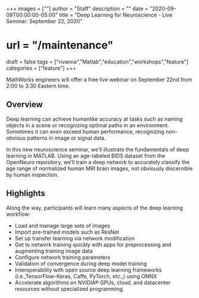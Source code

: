 +++
images = [""]
author = "Staff"
description = ""
date = "2020-09-09T00:00:00-05:00"
title = "Deep Learning for Neuroscience - Live Seminar: September 22, 2020"
# url = "/maintenance"
draft = false
tags = ["rivanna","Matlab","education","workshops","feature"]
categories = ["feature"]
+++

MathWorks engineers will offer a free live webinar on September 22nd from 2:00 to 3:30 Eastern time.
<!--more-->

<!-- No Longer Active -->
<!-- [REGISTER HERE](https://www.mathworks.com/company/events/seminars/deep-learning-neuroscience-3152926.html) if you'd like to attend - there's no cost and the presenter will be a MathWorks engineer with an advanced degree - not a marketing or sales person. -->

## Overview

Deep learning can achieve humanlike accuracy at tasks such as naming objects in a scene or recognizing optimal paths in an environment.  Sometimes it can even exceed human performance, recognizing non-obvious patterns in image or signal data.

In this new neuroscience seminar, we’ll illustrate the fundamentals of deep learning in MATLAB.  Using an age-labeled BIDS dataset from the OpenNeuro repository, we’ll train a deep network to accurately classify the age range of normalized human MRI brain images, not obviously discernible by human inspection.

## Highlights

Along the way, participants will learn many aspects of the deep learning workflow:

 * Load and manage large sets of images
 * Import pre-trained models such as ResNet
 * Set up transfer learning via network modification
 * Get to network training quickly with apps for preprocessing and augmenting training image data
 * Configure network training parameters
 * Validation of convergence during deep model training
 * Interoperability with open source deep learning frameworks (i.e.,TensorFlow-Keras, Caffe, PyTorch, etc.,) using ONNX
 * Accelerate algorithms on NVIDIA® GPUs, cloud, and datacenter resources without specialized programming.
